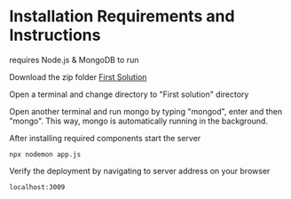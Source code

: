 # Installation Requirements and Instructions

requires Node.js & MongoDB to run

Download the zip folder [First Solution](https://github.com/ENSE374-F23/group5_proj/blob/main/Solutions/First%20Solution.zip)

Open a terminal and change directory to "First solution" directory

Open another terminal and run mongo by typing "mongod", enter and then "mongo". This way, mongo is automatically running in the background.

After installing required components start the server

```
npx nodemon app.js
```

Verify the deployment by navigating to server address on your browser

```
localhost:3009
```
